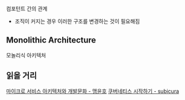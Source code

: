 컴포턴트 간의 관계
- 조직이 커지는 경우 이러한 구조를 변경하는 것이 필요해짐



## Monolithic Architecture
모놀리식 아키텍처






## 읽을 거리
[마이크로 서비스 아키텍처와 개발문화 - 맹윤호](https://brunch.co.kr/@maengdev/3)
[쿠버네티스 시작하기 - subicura](https://subicura.com/2019/05/19/kubernetes-basic-1.html)
